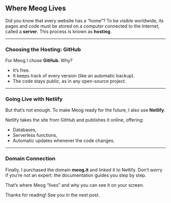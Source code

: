 ## Where Meog Lives

Did you know that every website has a “home”? To be visible worldwide, its pages and code must be stored on a computer connected to the Internet, called a **server**. This process is known as **hosting**.

---

### Choosing the Hosting: GitHub

For Meog I chose **GitHub**. Why?

- It’s free.
- It keeps track of every version (like an automatic backup).
- The code stays public, as in any open-source project.

---

### Going Live with Netlify

But that’s not enough. To make Meog ready for the future, I also use **Netlify**.

Netlify takes the site from GitHub and publishes it online, offering:

* Databases,
* Serverless functions,
* Automatic updates whenever the code changes.

---

### Domain Connection

Finally, I purchased the domain **meog.it** and linked it to Netlify. Don’t worry if you’re not an expert: the documentation guides you step by step.

That’s where Meog “lives” and why you can see it on your screen.

Thanks for reading! See you in the next post.